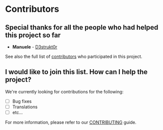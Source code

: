 # Contributors

## Special thanks for all the people who had helped this project so far

- **Manuele** - [D3strukt0r](https://github.com/D3strukt0r)

See also the full list of
[contributors](https://github.com/iwf-web/docker-base-image-version-ci-matrix-action/contributors)
who participated in this project.

## I would like to join this list. How can I help the project?

We're currently looking for contributions for the following:

- [ ] Bug fixes
- [ ] Translations
- [ ] etc...

For more information, please refer to our [CONTRIBUTING](CONTRIBUTING.md) guide.
